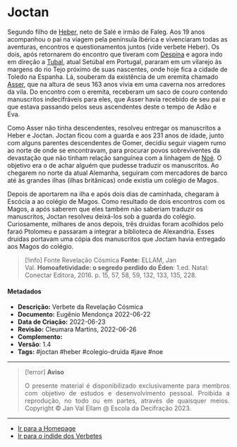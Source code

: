 # Joctan

Segundo filho de [Heber](Heber.md), neto de Salé e irmão de Faleg. Aos 19 anos acompanhou o pai na viagem pela península Ibérica e vivenciaram todas as aventuras, encontros e questionamentos juntos (vide verbete Heber). Os dois, após retornarem do encontro que tiveram com [Despina](Despina.md) e agora indo em direção a [Tubal](Tubal.md), atual Setúbal em Portugal, pararam em um vilarejo às margens do rio Tejo próximo de suas nascentes, onde hoje fica a cidade de Toledo na Espanha. Lá, souberam da existência de um eremita chamado [Asser](Asser.md), que na altura de seus 163 anos vivia em uma caverna nos arredores da vila. Do encontro com o eremita, receberam um saco de couro contendo manuscritos indecifráveis para eles, que Asser havia recebido de seu pai e que estava passando pelos seus ascendentes deste o tempo de Adão e Eva.

Como Asser não tinha descendentes, resolveu entregar os manuscritos a Heber e Joctan. Joctan ficou com a guarda e aos 231 anos de idade, junto com alguns parentes descendentes de Gomer, decidiu seguir viagem rumo ao norte de onde se encontravam, para procurar povos sobreviventes da devastação que não tinham relação sanguínea com a linhagem de [Noé](Noé.md). O objetivo era o de achar alguém que pudesse traduzir os manuscritos. Ao chegarem no norte da atual Alemanha, seguiram com mercadores de barco até às grandes ilhas (ilhas britânicas) onde existia um colégio de Magos.

Depois de aportarem na ilha e após dois dias de caminhada, chegaram à Escócia a ao colégio de Magos. Como resultado de dois encontros com os Magos, a após saberem que eles também não saberiam traduzir os manuscritos, Joctan resolveu deixá-los sob a guarda do colégio. Curiosamente, milhares de anos depois, três druidas foram acolhidos pelo faraó Ptolomeu e passaram a integrar a biblioteca de Alexandria. Esses druidas portavam uma cópia dos manuscritos que Joctam havia entregado aos Magos do colégio.

> [!info] Fonte Revelação Cósmica
> **Fonte:** ELLAM, Jan Val. **Homoafetividade: o segredo perdido do Éden**: 1.ed. Natal: Conectar Editora, 2016. p. 15, 57, 58, 59, 132, 133, 135, 228.

#### Metadados

-   **Descrição:** Verbete da Revelação Cósmica
-   **Documento:** Eugênio Mendonça 2022-06-22
-   **Data de Criação:** 2022-06-23
-   **Revisão:** Cleumara Martins, 2022-06-26
-   **Complemento:**
-   **Versão**: 1.4
-   **Tags:** #joctan #heber #colegio-druida #jave #noe

---
> [!error] **Aviso**
> <p align="justify">O presente material é disponibilizado exclusivamente para membros com objetivo de estudos e desenvolvimento pessoal. Proibida a reprodução, no todo ou em partes, através de quaisquer meios. Copyright © Jan Val Ellam @ Escola da Decifração 2023. </p>

---
- [Ir para a Homepage](Homepage.canvas)
- [Ir para o índide dos Verbetes](ÍNDIDE%20GERAL%20DOS%20VERBETES.canvas)